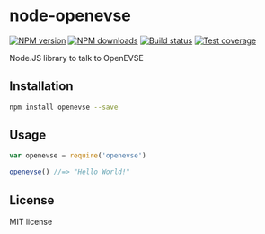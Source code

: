 # node-openevse

[![NPM version][npm-image]][npm-url]
[![NPM downloads][downloads-image]][downloads-url]
[![Build status][travis-image]][travis-url]
[![Test coverage][coveralls-image]][coveralls-url]

Node.JS library to talk to OpenEVSE

## Installation

```sh
npm install openevse --save
```

## Usage

```js
var openevse = require('openevse')

openevse() //=> "Hello World!"
```

## License

MIT license

[npm-image]: https://img.shields.io/npm/v/openevse.svg?style=flat
[npm-url]: https://npmjs.org/package/openevse
[downloads-image]: https://img.shields.io/npm/dm/openevse.svg?style=flat
[downloads-url]: https://npmjs.org/package/openevse
[travis-image]: https://img.shields.io/travis/OpenEVSE/node-openevse.svg?style=flat
[travis-url]: https://travis-ci.org/OpenEVSE/node-openevse
[coveralls-image]: https://img.shields.io/coveralls/OpenEVSE/node-openevse.svg?style=flat
[coveralls-url]: https://coveralls.io/r/OpenEVSE/node-openevse?branch=master
